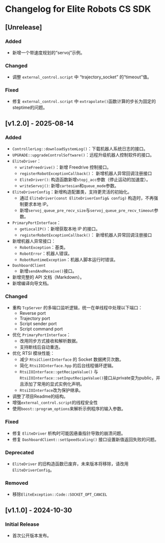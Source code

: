 # Changelog for Elite Robots CS SDK

## [Unrelease]

### Added
- 新增一个带速度规划的“servoj”示例。

### Changed
- 调整 `external_control.script` 中 “trajectory_socket” 的“timeout”值。

### Fixed
- 修复 `external_control.script` 中 `extrapolate()`函数计算的步长为固定的steptime的问题。


## [v1.2.0] - 2025-08-14

### Added
- `ControllerLog::downloadSystemLog()`：下载机器人系统日志的接口。
- `UPGRADE::upgradeControlSoftware()`：远程升级机器人控制软件的接口。
- `EliteDriver`：
  - `writeFreedrive()`：新增 Freedrive 控制接口。
  - `registerRobotExceptionCallback()`： 新增机器人异常回调注册接口
  - `EliteDriver()`: 构造函数新增`stopj_acc`参数（停止运动的加速度）。
  - `writeServoj()`: 新增`cartesian`和`queue_mode`参数。
- `EliteDriverConfig`：新增构造配置类，支持更灵活的初始化。
  - 通过 `EliteDriver(const EliteDriverConfig& config)` 构造时，不再强制要求本地 IP。
  - 新增`servoj_queue_pre_recv_size`与`servoj_queue_pre_recv_timeout`参数。
- `PrimaryPortInterface`：
  - `getLocalIP()`：新增获取本地 IP 的接口。
  - `registerRobotExceptionCallback()`： 新增机器人异常回调注册接口
- 新增机器人异常接口：
  - `RobotException`：基类。
  - `RobotError`：机器人错误。
  - `RobotRuntimeException`：机器人脚本运行时错误。
- `DashboardClient`
  - 新增`sendAndReceive()`接口。
- 新增完整的 API 文档（Markdown）。
- 新增编译向导文档。

### Changed
- 重构 `TcpServer` 的多端口监听逻辑，统一在单线程中处理以下端口：
  - Reverse port
  - Trajectory port
  - Script sender port
  - Script command port
- 优化 `PrimaryPortInterface`：
  - 改用同步方式接收和解析数据。
  - 支持断线后自动重连。
- 优化 RTSI 模块性能：
  - 减少 `RtsiClientInterface` 的 Socket 数据拷贝次数。
  - 简化 `RtsiIOInterface.hpp` 的后台线程循环逻辑。
  - `RtsiIOInterface::getRecipeValue()` 与 `RtsiIOInterface::setInputRecipeValue()`接口从private变为public，并且添加了常用的显式实例化声明。
  - `RtsiIOInterface`改为保护继承。
- 调整了项目Readme的结构。
- 增强`external_control.script`的线程安全性
- 使用`boost::program_options`来解析示例程序的输入参数。


### Fixed
- 修复 `EliteDriver` 析构时可能因悬垂指针导致的崩溃问题。
- 修复 `DashboardClient::setSpeedScaling()` 接口设置新值返回失败的问题。

### Deprecated
- `EliteDriver` 的旧构造函数已废弃，未来版本将移除，请改用 `EliteDriverConfig`。

### Removed
- 移除`EliteException::Code::SOCKET_OPT_CANCEL` 

## [v1.1.0] - 2024-10-30
### Initial Release
- 首次公开版本发布。